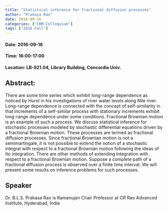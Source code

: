 ```yaml
---
title: "Statistical inference for fractional diffusion processes"
author: "Prakasa Rao"
date: 2016-09-16
categories: ["CRM-Colloquium"]
tags: ["2016 Fall"]
---
```


#### Date: 2016-09-16
#### Time: 16:00-17:00
#### Location: LB-921.04, Library Building, Concordia Univ.

## Abstract:

	
	
There are some time series which exhibit long-range dependence as noticed by Hurst in his investigations of river water levels along Nile river. Long-range dependence is connected with the concept of self-similarity in that increments of a self-similar process with stationary increments exhibit long-range dependence under some conditions. Fractional Brownian motion is an example of such a process. We discuss statistical inference for stochastic processes modeled by stochastic differential equations driven by a fractional Brownian motion. These processes are termed as fractional diffusion processes. Since fractional Brownian motion is not a semimartingale, it is not possible to extend the notion of a stochastic integral with respect to a fractional Brownian motion following the ideas of Ito integration. There are other methods of extending integration with respect to a fractional Brownian motion. Suppose a complete path of a fractional diffusion process is observed over a finite time interval. We will present some results on inference problems for such processes.





## Speaker

Dr. B.L.S. Prakasa Rao is Ramanujan Chair Professor at CR Rao Advanced Institute, Hyderabad, India

 